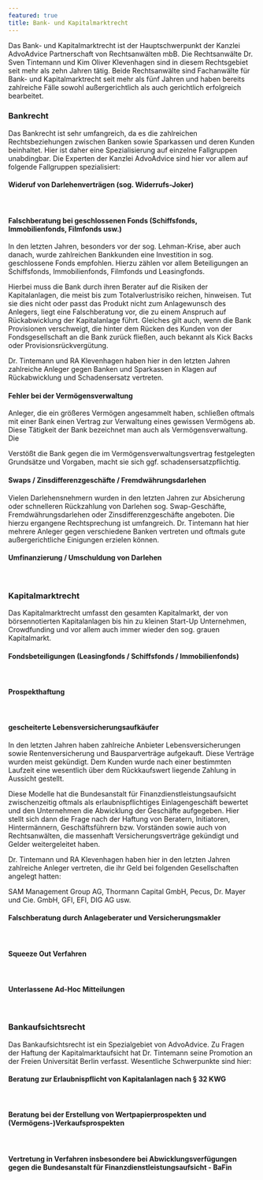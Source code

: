 ```yaml
---
featured: true
title: Bank- und Kapitalmarktrecht
---
```



Das Bank- und Kapitalmarktrecht ist der Hauptschwerpunkt der Kanzlei AdvoAdvice Partnerschaft von Rechtsanw&auml;lten mbB. Die Rechtsanw&auml;lte Dr. Sven Tintemann und Kim Oliver Klevenhagen sind in diesem Rechtsgebiet seit mehr als zehn Jahren t&auml;tig. Beide Rechtsanw&auml;lte sind Fachanw&auml;lte f&uuml;r Bank- und Kapitalmarktrecht seit mehr als f&uuml;nf Jahren und haben bereits zahlreiche F&auml;lle sowohl au&szlig;ergerichtlich als auch gerichtlich erfolgreich bearbeitet.

### Bankrecht

Das Bankrecht ist sehr umfangreich, da es die zahlreichen Rechtsbeziehungen zwischen Banken sowie Sparkassen und deren Kunden beinhaltet. Hier ist daher eine Spezialisierung auf einzelne Fallgruppen unabdingbar. Die Experten der Kanzlei AdvoAdvice sind hier vor allem auf folgende Fallgruppen spezialisiert:

#### Wideruf von Darlehenvertr&auml;gen (sog. Widerrufs-Joker)

&nbsp;

#### Falschberatung bei geschlossenen Fonds (Schiffsfonds, Immobilienfonds, Filmfonds usw.)

In den letzten Jahren, besonders vor der sog. Lehman-Krise, aber auch danach, wurde zahlreichen Bankkunden eine Investition in sog. geschlossene Fonds empfohlen. Hierzu z&auml;hlen vor allem Beteiligungen an Schiffsfonds, Immobilienfonds, Filmfonds und Leasingfonds.&nbsp;

Hierbei muss die Bank durch ihren Berater auf die Risiken der Kapitalanlagen, die meist bis zum Totalverlustrisiko reichen, hinweisen. Tut sie dies nicht oder passt das Produkt nicht zum Anlagewunsch des Anlegers, liegt eine Falschberatung vor, die zu einem Anspruch auf R&uuml;ckabwicklung der Kapitalanlage f&uuml;hrt. Gleiches gilt auch, wenn die Bank Provisionen verschweigt, die hinter dem R&uuml;cken des Kunden von der Fondsgesellschaft an die Bank zur&uuml;ck flie&szlig;en, auch bekannt als Kick Backs oder Provisionsr&uuml;ckverg&uuml;tung.&nbsp;

Dr. Tintemann und RA Klevenhagen haben hier in den letzten Jahren zahlreiche Anleger gegen Banken und Sparkassen in Klagen auf R&uuml;ckabwicklung und Schadensersatz vertreten.&nbsp;

#### Fehler bei der Verm&ouml;gensverwaltung

Anleger, die ein gr&ouml;&szlig;eres Verm&ouml;gen angesammelt haben, schlie&szlig;en oftmals mit einer Bank einen Vertrag zur Verwaltung eines gewissen Verm&ouml;gens ab. Diese T&auml;tigkeit der Bank bezeichnet man auch als Verm&ouml;gensverwaltung. Die

Verst&ouml;&szlig;t die Bank gegen die im Verm&ouml;gensverwaltungsvertrag festgelegten Grunds&auml;tze und Vorgaben, macht sie sich ggf. schadensersatzpflichtig.&nbsp;

#### Swaps / Zinsdifferenzgesch&auml;fte / Fremdw&auml;hrungsdarlehen

Vielen Darlehensnehmern wurden in den letzten Jahren zur Absicherung oder schnelleren R&uuml;ckzahlung von Darlehen sog. Swap-Gesch&auml;fte, Fremdw&auml;hrungsdarlehen oder Zinsdifferenzgesch&auml;fte angeboten. Die hierzu ergangene Rechtsprechung ist umfangreich. Dr. Tintemann hat hier mehrere Anleger gegen verschiedene Banken vertreten und oftmals gute au&szlig;ergerichtliche Einigungen erzielen k&ouml;nnen. &nbsp;&nbsp;

#### Umfinanzierung / Umschuldung von Darlehen

&nbsp;

### Kapitalmarktrecht

Das Kapitalmarktrecht umfasst den gesamten Kapitalmarkt, der von b&ouml;rsennotierten Kapitalanlagen bis hin zu kleinen Start-Up Unternehmen, Crowdfunding und vor allem auch immer wieder den sog. grauen Kapitalmarkt.

#### **Fondsbeteiligungen (Leasingfonds / Schiffsfonds / Immobilienfonds)**

&nbsp;

#### Prospekthaftung

&nbsp;

#### gescheiterte Lebensversicherungsaufk&auml;ufer&nbsp;

In den letzten Jahren haben zahlreiche Anbieter Lebensversicherungen sowie Rentenversicherung und Bausparvertr&auml;ge aufgekauft. Diese Vertr&auml;ge wurden meist gek&uuml;ndigt. Dem Kunden wurde nach einer bestimmten Laufzeit eine wesentlich &uuml;ber dem R&uuml;ckkaufswert liegende Zahlung in Aussicht gestellt.&nbsp;

Diese Modelle hat die Bundesanstalt f&uuml;r Finanzdienstleistungsaufsicht zwischenzeitig oftmals als erlaubnispflichtiges Einlagengesch&auml;ft bewertet und den Unternehmen die Abwicklung der Gesch&auml;fte aufgegeben. Hier stellt sich dann die Frage nach der Haftung von Beratern, Initiatoren, Hinterm&auml;nnern, Gesch&auml;ftsf&uuml;hrern bzw. Vorst&auml;nden sowie auch von Rechtsanw&auml;lten, die massenhaft Versicherungsvertr&auml;ge gek&uuml;ndigt und Gelder weitergeleitet haben.&nbsp;

Dr. Tintemann und RA Klevenhagen haben hier in den letzten Jahren zahlreiche Anleger vertreten, die ihr Geld bei folgenden Gesellschaften angelegt hatten:

SAM Management Group AG, Thormann Capital GmbH, Pecus, Dr. Mayer und Cie. GmbH, GFI, EFI, DIG AG usw.

#### Falschberatung durch Anlageberater und Versicherungsmakler

&nbsp;

#### Squeeze Out Verfahren

&nbsp;

#### Unterlassene Ad-Hoc Mitteilungen

&nbsp;

### Bankaufsichtsrecht

Das Bankaufsichtsrecht ist ein Spezialgebiet von AdvoAdvice. Zu Fragen der Haftung der Kapitalmarktaufsicht hat Dr. Tintemann seine Promotion an der Freien Universit&auml;t Berlin verfasst. Wesentliche Schwerpunkte sind hier:&nbsp;

#### Beratung zur Erlaubnispflicht von Kapitalanlagen nach &sect; 32 KWG

&nbsp;

#### Beratung bei der Erstellung von Wertpapierprospekten und (Verm&ouml;gens-)Verkaufsprospekten

&nbsp;

#### Vertretung in Verfahren insbesondere bei Abwicklungsverf&uuml;gungen gegen die Bundesanstalt f&uuml;r Finanzdienstleistungsaufsicht - BaFin&nbsp;

&nbsp;